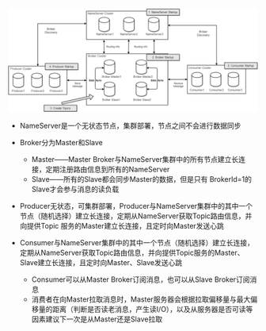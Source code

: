 ![RocketMQ网络部署架构](p/RocketMQ网络部署架构.png)

* NameServer是一个无状态节点，集群部署，节点之间不会进行数据同步
* Broker分为Master和Slave
  * Master——Master Broker与NameServer集群中的所有节点建立长连接，定期注册路由信息到所有的NameServer
  * Slave——所有的Slave都会同步Master的数据，但是只有 BrokerId=1的Slave才会参与消息的读负载
* Producer无状态，可集群部署，Producer与NameServer集群中的其中一个节点（随机选择）建立长连接，定期从NameServer获取Topic路由信息，并向提供Topic 服务的Master建立长连接，且定时向Master发送心跳

* Consumer与NameServer集群中的其中一个节点（随机选择）建立长连接，定期从NameServer获取Topic路由信息，并向提供Topic服务的Master、Slave建立长连接，且定时向Master、Slave发送心跳
  * Consumer可以从Master Broker订阅消息，也可以从Slave Broker订阅消息
  * 消费者在向Master拉取消息时，Master服务器会根据拉取偏移量与最大偏移量的距离（判断是否读老消息，产生读I/O），以及从服务器是否可读等因素建议下一次是从Master还是Slave拉取